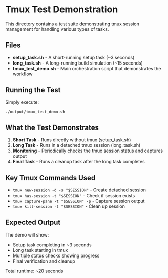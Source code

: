 # Tmux Test Demonstration

This directory contains a test suite demonstrating tmux session management for handling various types of tasks.

## Files

- **setup_task.sh** - A short-running setup task (~3 seconds)
- **long_task.sh** - A long-running build simulation (~15 seconds)
- **tmux_test_demo.sh** - Main orchestration script that demonstrates the workflow

## Running the Test

Simply execute:
```bash
./output/tmux_test_demo.sh
```

## What the Test Demonstrates

1. **Short Task** - Runs directly without tmux (setup_task.sh)
2. **Long Task** - Runs in a detached tmux session (long_task.sh)
3. **Monitoring** - Periodically checks the tmux session status and captures output
4. **Final Task** - Runs a cleanup task after the long task completes

## Key Tmux Commands Used

- `tmux new-session -d -s "$SESSION"` - Create detached session
- `tmux has-session -t "$SESSION"` - Check if session exists
- `tmux capture-pane -t "$SESSION" -p` - Capture session output
- `tmux kill-session -t "$SESSION"` - Clean up session

## Expected Output

The demo will show:
- Setup task completing in ~3 seconds
- Long task starting in tmux
- Multiple status checks showing progress
- Final verification and cleanup

Total runtime: ~20 seconds